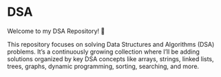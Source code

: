 # DSA
Welcome to my DSA Repository! 🚀

This repository focuses on solving Data Structures and Algorithms (DSA) problems. It’s a continuously growing collection where I’ll be adding solutions organized by key DSA concepts like arrays, strings, linked lists, trees, graphs, dynamic programming, sorting, searching, and more.
